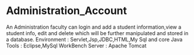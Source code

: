 # Administration_Account
An Administration faculty can login  and add a student information,view a student info, edit and delete which will be further manipulated and stored in a database. 
Environment : Servlet,Jsp,JDBC,HTML,My Sql and core Java
Tools : Eclipse,MySql WorkBench
Server : Apache Tomcat
